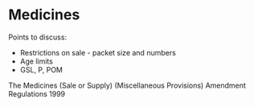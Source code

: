 # Medicines

Points to discuss:
 * Restrictions on sale - packet size and numbers
 * Age limits
 * GSL, P, POM

The Medicines (Sale or Supply) (Miscellaneous Provisions) Amendment Regulations 1999
